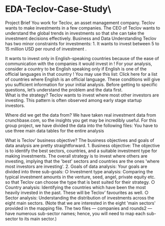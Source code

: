 # EDA-Teclov-Case-Study\

Project Brief  You work for Teclov, an asset management company. Teclov wants to make  investments in a few companies. The CEO of Teclov wants to understand the global  trends in investments so that she can take the investment decisions effectively.    Business and Data Understanding  Teclov has two minor constraints for investments:  1. It wants to invest between 5 to 15 million USD per round of investment .

It wants to invest only in English-speaking countries because of the ease of  communication with the companies it would invest in ! For your analysis, consider a country to be English speaking only if English is  one of the official languages in that country ! You may use this list: Click here for a list of countries where English is an  official language.   These conditions will give you sufficient information for your initial analysis. Before  getting to specific questions, let’s understand the problem and the data first.  
What is the strategy?  Teclov wants to invest where most other investors are investing. This pattern is  often observed among early stage startup investors. 

Where did we get the data from?  We have taken real investment data from crunchbase.com, so the insights you get  may be incredibly useful. For this group project, we have divided the data into the  following files:    You have to use three main data tables for the entire analysis  

What is Teclov’ business objective?  The business objectives and goals of data analysis are pretty straightforward.  1. Business objective: The objective is to identify the best sectors, countries,  and a suitable investment type for making investments. The overall strategy is  to invest where others are investing, implying that the 'best' sectors and  countries are the ones 'where most investors are investing'. 2. Goals of data analysis: Your goals are divided into three sub-goals: ○ Investment type analysis: Comparing the typical investment amounts  in the venture, seed, angel, private equity etc. so that Teclov can  choose the type that is best suited for their strategy. ○ Country analysis: Identifying the countries which have been the most  heavily invested in the past. These will be Teclov’ favourites as well. ○ Sector analysis: Understanding the distribution of investments across  the eight main sectors. (Note that we are interested in the eight 'main  sectors' provided in the mapping file. The two files — companies and rounds2 — have numerous sub-sector names; hence, you will need to  map each sub-sector to its main sector.)
